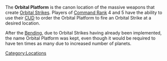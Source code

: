 The **Orbital Platform** is the canon location of the massive weapons
that create [Orbital Strikes](Orbital_Strike "wikilink"). Players of
[Command Rank](Command_Rank "wikilink") 4 and 5 have the ability to use
their [CUD](CUD "wikilink") to order the Orbital Platform to fire an
Orbital Strike at a desired location.

After the [Bending](Bending "wikilink"), due to Orbital Strikes having
already been implemented, the name Orbital Platform was kept, even
though it would be required to have ten times as many due to increased
number of planets.

[Category:Locations](Category:Locations "wikilink")